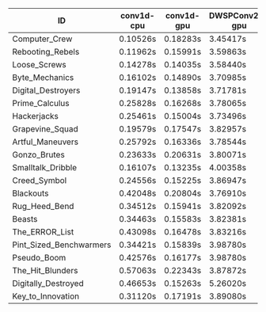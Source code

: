 |ID|conv1d-cpu|conv1d-gpu|DWSPConv2D-gpu|gemm-gpu|avg|
|-|-|-|-|-|-|
|Computer_Crew|0.10526s|0.18283s|3.45417s|2.04742s|1.44742s|
|Rebooting_Rebels|0.11962s|0.15991s|3.59863s|2.12812s|1.50157s|
|Loose_Screws|0.14278s|0.14035s|3.58440s|2.23813s|1.52641s|
|Byte_Mechanics|0.16102s|0.14890s|3.70985s|2.27659s|1.57409s|
|Digital_Destroyers|0.19147s|0.13858s|3.71781s|2.32433s|1.59305s|
|Prime_Calculus|0.25828s|0.16268s|3.78065s|2.27103s|1.61816s|
|Hackerjacks|0.25461s|0.15004s|3.73496s|2.33762s|1.61931s|
|Grapevine_Squad|0.19579s|0.17547s|3.82957s|2.34307s|1.63598s|
|Artful_Maneuvers|0.25792s|0.16336s|3.78544s|2.34318s|1.63748s|
|Gonzo_Brutes|0.23633s|0.20631s|3.80071s|2.31432s|1.63942s|
|Smalltalk_Dribble|0.16107s|0.13235s|4.00358s|2.38979s|1.67170s|
|Creed_Symbol|0.24556s|0.15225s|3.86947s|2.44786s|1.67878s|
|Blackouts|0.42048s|0.20804s|3.76910s|2.39751s|1.69878s|
|Rug_Heed_Bend|0.34512s|0.15941s|3.82092s|2.49307s|1.70463s|
|Beasts|0.34463s|0.15583s|3.82381s|2.58232s|1.72665s|
|The_ERROR_List|0.43098s|0.16478s|3.83216s|2.54504s|1.74324s|
|Pint_Sized_Benchwarmers|0.34421s|0.15839s|3.98780s|2.54666s|1.75926s|
|Pseudo_Boom|0.42576s|0.16177s|3.98780s|2.49605s|1.76784s|
|The_Hit_Blunders|0.57063s|0.22343s|3.87872s|2.57971s|1.81312s|
|Digitally_Destroyed|0.46653s|0.15263s|5.26020s|3.09171s|2.24277s|
|Key_to_Innovation|0.31120s|0.17191s|3.89080s|infs|infs|
